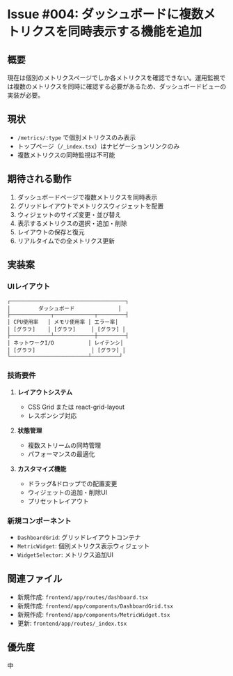# Issue #004: ダッシュボードに複数メトリクスを同時表示する機能を追加

## 概要
現在は個別のメトリクスページでしか各メトリクスを確認できない。運用監視では複数のメトリクスを同時に確認する必要があるため、ダッシュボードビューの実装が必要。

## 現状
- `/metrics/:type` で個別メトリクスのみ表示
- トップページ（`/_index.tsx`）はナビゲーションリンクのみ
- 複数メトリクスの同時監視は不可能

## 期待される動作
1. ダッシュボードページで複数メトリクスを同時表示
2. グリッドレイアウトでメトリクスウィジェットを配置
3. ウィジェットのサイズ変更・並び替え
4. 表示するメトリクスの選択・追加・削除
5. レイアウトの保存と復元
6. リアルタイムでの全メトリクス更新

## 実装案

### UIレイアウト
```
┌─────────────────────────────────────┐
│         ダッシュボード              │
├─────────────┬─────────────┬─────────┤
│ CPU使用率   │ メモリ使用率 │ エラー率│
│ [グラフ]    │ [グラフ]     │ [グラフ] │
├─────────────┴─────────────┼─────────┤
│ ネットワークI/O           │ レイテンシ│
│ [グラフ]                  │ [グラフ] │
└─────────────────────────┴─────────┘
```

### 技術要件
1. **レイアウトシステム**
   - CSS Grid または react-grid-layout
   - レスポンシブ対応

2. **状態管理**
   - 複数ストリームの同時管理
   - パフォーマンスの最適化

3. **カスタマイズ機能**
   - ドラッグ&ドロップでの配置変更
   - ウィジェットの追加・削除UI
   - プリセットレイアウト

### 新規コンポーネント
- `DashboardGrid`: グリッドレイアウトコンテナ
- `MetricWidget`: 個別メトリクス表示ウィジェット
- `WidgetSelector`: メトリクス追加UI

## 関連ファイル
- 新規作成: `frontend/app/routes/dashboard.tsx`
- 新規作成: `frontend/app/components/DashboardGrid.tsx`
- 新規作成: `frontend/app/components/MetricWidget.tsx`
- 更新: `frontend/app/routes/_index.tsx`

## 優先度
中